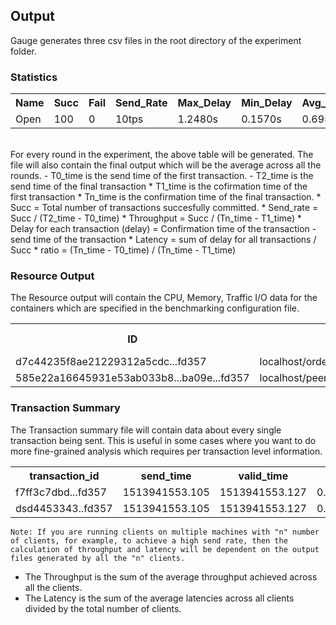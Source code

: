 ## Output

Gauge generates three csv files in the root directory of the experiment folder.
### Statistics 

<table class="tg">
  <tr>
    <th class="tg-yw4l"><b>Name</b></th>
    <th class="tg-yw4l"><b>Succ</b></th>
    <th class="tg-yw4l"><b>Fail</b></th>
    <th class="tg-yw4l"><b>Send_Rate</b></th>
    <th class="tg-yw4l"><b>Max_Delay</b></th>
    <th class="tg-yw4l"><b>Min_Delay</b></th>
    <th class="tg-yw4l"><b>Avg_Delay</b></th>
    <th class="tg-yw4l"><b>Throughput</b></th>
    <th class="tg-yw4l"><b>Delay_c2e</b></th>
    <th class="tg-yw4l"><b>Delay_e2o</b></th>
    <th class="tg-yw4l"><b>Delay_o2v</b></th>
    <th class="tg-yw4l"><b>T0_time</b></th>
    <th class="tg-yw4l"><b>T1_time</b></th>
    <th class="tg-yw4l"><b>Tn_time</b></th>
    <th class="tg-yw4l"><b>ratio</b></th>
  </tr>
  <tr>
    <td class="tg-yw4l">Open</td>
    <td class="tg-yw4l">100</td>
    <td class="tg-yw4l">0</td>
    <td class="tg-yw4l">10tps</td>
    <td class="tg-yw4l">1.2480s</td>
    <td class="tg-yw4l">0.1570s</td>
    <td class="tg-yw4l">0.6959s</td>
    <td class="tg-yw4l">10tps</td>
    <td class="tg-yw4l">0.0211s</td>
    <td class="tg-yw4l">0.0106s</td>
    <td class="tg-yw4l">0.6642s</td>
    <td class="tg-yw4l">1521539078.75</td>
    <td class="tg-yw4l">1521539079.998</td>
    <td class="tg-yw4l">1521539089.616</td>
    <td class="tg-yw4l">1.12</td>
  </tr>
</table>
<br>
For every round in the experiment, the above table will be generated. The file will also contain the final output which will be the average across all the rounds.
- T0_time is the send time of the first transaction.
- T2_time is the send time of the final transaction
* T1_time is the cofirmation time of the first transaction
* Tn_time is the confirmation time of the final transaction.
* Succ = Total number of transactions succesfully committed.
* Send_rate = Succ / (T2_time - T0_time)
* Throughput = Succ / (Tn_time - T1_time)
* Delay for each transaction (delay) = Confirmation time of the transaction - send time of the transaction
* Latency = sum of delay for all transactions / Succ
* ratio = (Tn_time - T0_time) / (Tn_time - T1_time)


### Resource Output 
The Resource output will contain the CPU, Memory, Traffic I/O data for the containers which are specified in the benchmarking configuration file.

<table class="tg">
  <tr>
    <th class="tg-yw4l"><b>ID</b></th>
    <th class="tg-yw4l"><b>Name</b></th>
    <th class="tg-yw4l"><b>Memory (Max)</b></th>
    <th class="tg-yw4l"><b>CPU (Max)</b></th>
    <th class="tg-yw4l"><b>Traffic In</b></th>
    <th class="tg-yw4l"><b>Traffic Out</b></th>
   
  </tr>
  <tr>
    <td class="tg-yw4l">d7c44235f8ae21229312a5cdc...fd357</td>
    <td class="tg-yw4l">localhost/orderer.example.com</td>
    <td class="tg-yw4l">18.8MB</td>
    <td class="tg-yw4l">0.03%</td>
    <td class="tg-yw4l">14.0KB</td>
    <td class="tg-yw4l">130.8KB</td>

  </tr>
   <tr>
    <td class="tg-yw4l">585e22a16645931e53ab033b8...ba09e...fd357</td>
    <td class="tg-yw4l">localhost/peer0.org1.exmplee.com</td>
    <td class="tg-yw4l">49.9MB</td>
    <td class="tg-yw4l">3.87%</td>
    <td class="tg-yw4l">2.9MB</td>
    <td class="tg-yw4l">4.8MB</td>

  </tr>
</table>


### Transaction Summary
The Transaction summary file will contain data about every single transaction being sent. This is useful in some cases where you want to do more fine-grained  analysis which requires per transaction level information.

<table class="tg">
  <tr>
    <th class="tg-yw4l"><b>transaction_id</b></th>
    <th class="tg-yw4l"><b>send_time</b></th>
    <th class="tg-yw4l"><b>valid_time</b></th>
    <th class="tg-yw4l"><b>delay</b></th>
   
  </tr>
  <tr>
    <td class="tg-yw4l">f7ff3c7dbd...fd357</td>
    <td class="tg-yw4l">1513941553.105</td>
    <td class="tg-yw4l">1513941553.127</td>
    <td class="tg-yw4l">0.0220000743865966</td>

  </tr>
   <tr>
    <td class="tg-yw4l">dsd4453343..fd357</td>
    <td class="tg-yw4l">1513941553.105</td>
    <td class="tg-yw4l">1513941553.127</td>
    <td class="tg-yw4l">0.0220000743865966</td>

  </tr>
</table>

``` 
Note: If you are running clients on multiple machines with "n" number of clients, for example, to achieve a high send rate, then the calculation of throughput and latency will be dependent on the output files generated by all the "n" clients.
```

* The Throughput is the sum of the average throughput achieved across all the clients.
* The Latency is the sum of the average latencies across all clients divided by the total number of clients.
